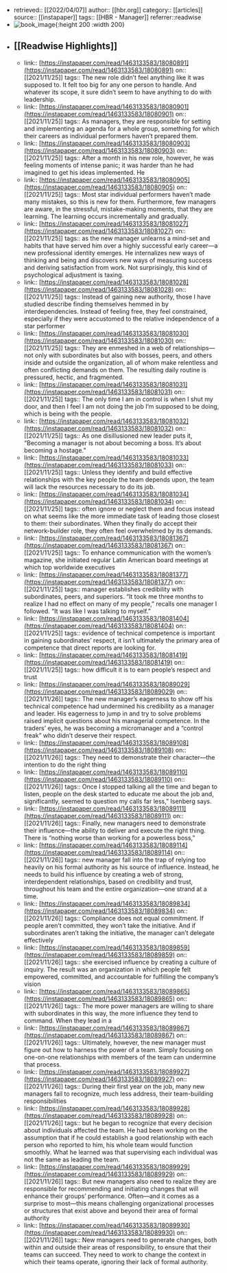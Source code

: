 - retrieved:: [[2022/04/07]]
  author:: [[hbr.org]]
  category:: [[articles]]
  source:: [[instapaper]]
  tags:: [[HBR - Manager]]
  referrer::readwise
- ![book_image](https://readwise-assets.s3.amazonaws.com/static/images/article0.00998d930354.png){:height 200 :width 200}
- ## [[Readwise Highlights]]
	- link:: [https://instapaper.com/read/1463133583/18080891](https://instapaper.com/read/1463133583/18080891)
	  on:: [[2021/11/25]]
	  tags:: 
	  The new role didn’t feel anything like it was supposed to. It felt too big for any one person to handle. And whatever its scope, it sure didn’t seem to have anything to do with leadership.
	- link:: [https://instapaper.com/read/1463133583/18080901](https://instapaper.com/read/1463133583/18080901)
	  on:: [[2021/11/25]]
	  tags:: 
	  As managers, they are responsible for setting and implementing an agenda for a whole group, something for which their careers as individual performers haven’t prepared them.
	- link:: [https://instapaper.com/read/1463133583/18080903](https://instapaper.com/read/1463133583/18080903)
	  on:: [[2021/11/25]]
	  tags:: 
	  After a month in his new role, however, he was feeling moments of intense panic; it was harder than he had imagined to get his ideas implemented. He
	- link:: [https://instapaper.com/read/1463133583/18080905](https://instapaper.com/read/1463133583/18080905)
	  on:: [[2021/11/25]]
	  tags:: 
	  Most star individual performers haven’t made many mistakes, so this is new for them. Furthermore, few managers are aware, in the stressful, mistake-making moments, that they are learning. The learning occurs incrementally and gradually.
	- link:: [https://instapaper.com/read/1463133583/18081027](https://instapaper.com/read/1463133583/18081027)
	  on:: [[2021/11/25]]
	  tags:: 
	  as the new manager unlearns a mind-set and habits that have served him over a highly successful early career—a new professional identity emerges. He internalizes new ways of thinking and being and discovers new ways of measuring success and deriving satisfaction from work. Not surprisingly, this kind of psychological adjustment is taxing.
	- link:: [https://instapaper.com/read/1463133583/18081028](https://instapaper.com/read/1463133583/18081028)
	  on:: [[2021/11/25]]
	  tags:: 
	  Instead of gaining new authority, those I have studied describe finding themselves hemmed in by interdependencies. Instead of feeling free, they feel constrained, especially if they were accustomed to the relative independence of a star performer
	- link:: [https://instapaper.com/read/1463133583/18081030](https://instapaper.com/read/1463133583/18081030)
	  on:: [[2021/11/25]]
	  tags:: 
	  They are enmeshed in a web of relationships—not only with subordinates but also with bosses, peers, and others inside and outside the organization, all of whom make relentless and often conflicting demands on them. The resulting daily routine is pressured, hectic, and fragmented.
	- link:: [https://instapaper.com/read/1463133583/18081031](https://instapaper.com/read/1463133583/18081031)
	  on:: [[2021/11/25]]
	  tags:: 
	  The only time I am in control is when I shut my door, and then I feel I am not doing the job I’m supposed to be doing, which is being with the people.
	- link:: [https://instapaper.com/read/1463133583/18081032](https://instapaper.com/read/1463133583/18081032)
	  on:: [[2021/11/25]]
	  tags:: 
	  As one disillusioned new leader puts it, “Becoming a manager is not about becoming a boss. It’s about becoming a hostage.”
	- link:: [https://instapaper.com/read/1463133583/18081033](https://instapaper.com/read/1463133583/18081033)
	  on:: [[2021/11/25]]
	  tags:: 
	  Unless they identify and build effective relationships with the key people the team depends upon, the team will lack the resources necessary to do its job.
	- link:: [https://instapaper.com/read/1463133583/18081034](https://instapaper.com/read/1463133583/18081034)
	  on:: [[2021/11/25]]
	  tags:: 
	  often ignore or neglect them and focus instead on what seems like the more immediate task of leading those closest to them: their subordinates. When they finally do accept their network-builder role, they often feel overwhelmed by its demands.
	- link:: [https://instapaper.com/read/1463133583/18081367](https://instapaper.com/read/1463133583/18081367)
	  on:: [[2021/11/25]]
	  tags:: 
	  To enhance communication with the women’s magazine, she initiated regular Latin American board meetings at which top worldwide executives
	- link:: [https://instapaper.com/read/1463133583/18081377](https://instapaper.com/read/1463133583/18081377)
	  on:: [[2021/11/25]]
	  tags:: 
	  manager establishes credibility with subordinates, peers, and superiors. “It took me three months to realize I had no effect on many of my people,” recalls one manager I followed. “It was like I was talking to myself.”
	- link:: [https://instapaper.com/read/1463133583/18081404](https://instapaper.com/read/1463133583/18081404)
	  on:: [[2021/11/25]]
	  tags:: 
	  evidence of technical competence is important in gaining subordinates’ respect, it isn’t ultimately the primary area of competence that direct reports are looking for.
	- link:: [https://instapaper.com/read/1463133583/18081419](https://instapaper.com/read/1463133583/18081419)
	  on:: [[2021/11/25]]
	  tags:: 
	  how difficult it is to earn people’s respect and trust
	- link:: [https://instapaper.com/read/1463133583/18089029](https://instapaper.com/read/1463133583/18089029)
	  on:: [[2021/11/26]]
	  tags:: 
	  The new manager’s eagerness to show off his technical competence had undermined his credibility as a manager and leader. His eagerness to jump in and try to solve problems raised implicit questions about his managerial competence. In the traders’ eyes, he was becoming a micromanager and a “control freak” who didn’t deserve their respect.
	- link:: [https://instapaper.com/read/1463133583/18089108](https://instapaper.com/read/1463133583/18089108)
	  on:: [[2021/11/26]]
	  tags:: 
	  They need to demonstrate their character—the intention to do the right thing
	- link:: [https://instapaper.com/read/1463133583/18089110](https://instapaper.com/read/1463133583/18089110)
	  on:: [[2021/11/26]]
	  tags:: 
	  Once I stopped talking all the time and began to listen, people on the desk started to educate me about the job and, significantly, seemed to question my calls far less,” Isenberg says.
	- link:: [https://instapaper.com/read/1463133583/18089111](https://instapaper.com/read/1463133583/18089111)
	  on:: [[2021/11/26]]
	  tags:: 
	  Finally, new managers need to demonstrate their influence—the ability to deliver and execute the right thing. There is “nothing worse than working for a powerless boss,”
	- link:: [https://instapaper.com/read/1463133583/18089114](https://instapaper.com/read/1463133583/18089114)
	  on:: [[2021/11/26]]
	  tags:: 
	  new manager fall into the trap of relying too heavily on his formal authority as his source of influence. Instead, he needs to build his influence by creating a web of strong, interdependent relationships, based on credibility and trust, throughout his team and the entire organization—one strand at a time.
	- link:: [https://instapaper.com/read/1463133583/18089834](https://instapaper.com/read/1463133583/18089834)
	  on:: [[2021/11/26]]
	  tags:: 
	  Compliance does not equal commitment. If people aren’t committed, they won’t take the initiative. And if subordinates aren’t taking the initiative, the manager can’t delegate effectively
	- link:: [https://instapaper.com/read/1463133583/18089859](https://instapaper.com/read/1463133583/18089859)
	  on:: [[2021/11/26]]
	  tags:: 
	  she exercised influence by creating a culture of inquiry. The result was an organization in which people felt empowered, committed, and accountable for fulfilling the company’s vision
	- link:: [https://instapaper.com/read/1463133583/18089865](https://instapaper.com/read/1463133583/18089865)
	  on:: [[2021/11/26]]
	  tags:: 
	  The more power managers are willing to share with subordinates in this way, the more influence they tend to command. When they lead in a
	- link:: [https://instapaper.com/read/1463133583/18089867](https://instapaper.com/read/1463133583/18089867)
	  on:: [[2021/11/26]]
	  tags:: 
	  Ultimately, however, the new manager must figure out how to harness the power of a team. Simply focusing on one-on-one relationships with members of the team can undermine that process.
	- link:: [https://instapaper.com/read/1463133583/18089927](https://instapaper.com/read/1463133583/18089927)
	  on:: [[2021/11/26]]
	  tags:: 
	  During their first year on the job, many new managers fail to recognize, much less address, their team-building responsibilities
	- link:: [https://instapaper.com/read/1463133583/18089928](https://instapaper.com/read/1463133583/18089928)
	  on:: [[2021/11/26]]
	  tags:: 
	  but he began to recognize that every decision about individuals affected the team. He had been working on the assumption that if he could establish a good relationship with each person who reported to him, his whole team would function smoothly. What he learned was that supervising each individual was not the same as leading the team.
	- link:: [https://instapaper.com/read/1463133583/18089929](https://instapaper.com/read/1463133583/18089929)
	  on:: [[2021/11/26]]
	  tags:: 
	  But new managers also need to realize they are responsible for recommending and initiating changes that will enhance their groups’ performance. Often—and it comes as a surprise to most—this means challenging organizational processes or structures that exist above and beyond their area of formal authority
	- link:: [https://instapaper.com/read/1463133583/18089930](https://instapaper.com/read/1463133583/18089930)
	  on:: [[2021/11/26]]
	  tags:: 
	  New managers need to generate changes, both within and outside their areas of responsibility, to ensure that their teams can succeed. They need to work to change the context in which their teams operate, ignoring their lack of formal authority.
